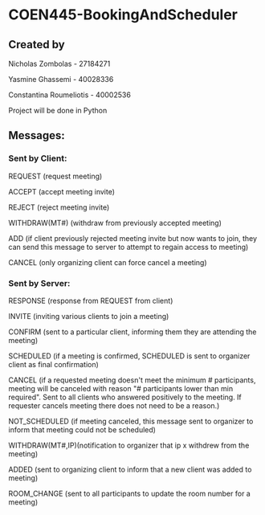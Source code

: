 # COEN445-BookingAndScheduler

## Created by
Nicholas Zombolas - 27184271

Yasmine Ghassemi - 40028336

Constantina Roumeliotis - 40002536


Project will be done in Python

## Messages:

### Sent by Client:

REQUEST 	(request meeting)

ACCEPT		(accept meeting invite)

REJECT		(reject meeting invite)

WITHDRAW(MT#)	(withdraw from previously accepted meeting)

ADD		(if client previously rejected meeting invite but now wants to join, they can send this message to server to attempt to regain access to meeting)

CANCEL 		(only organizing client can force cancel a meeting)



### Sent by Server:

RESPONSE 	(response from REQUEST from client)

INVITE 		(inviting various clients to join a meeting)

CONFIRM 	(sent to a particular client, informing them they are attending the meeting)

SCHEDULED 	(if a meeting is confirmed, SCHEDULED is sent to organizer client as final 			confirmation)

CANCEL 		(if a requested meeting doesn't meet the minimum # participants, meeting will be 			canceled with reason "# participants lower than min required". Sent to all clients who 			answered positively to the meeting. If requester cancels meeting there does not
		need to be a reason.)

NOT_SCHEDULED 	(if meeting canceled, this message sent to organizer to inform that meeting could
		not be scheduled)

WITHDRAW(MT#,IP)(notification to organizer that ip x withdrew from the meeting)

ADDED		(sent to organizing client to inform that a new client was added to meeting)

ROOM_CHANGE	(sent to all participants to update the room number for a meeting)
